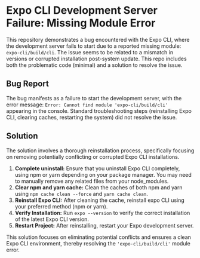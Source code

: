 # Expo CLI Development Server Failure: Missing Module Error

This repository demonstrates a bug encountered with the Expo CLI, where the development server fails to start due to a reported missing module: `expo-cli/build/cli`. The issue seems to be related to a mismatch in versions or corrupted installation post-system update. This repo includes both the problematic code (minimal) and a solution to resolve the issue.

## Bug Report

The bug manifests as a failure to start the development server, with the error message: `Error: Cannot find module 'expo-cli/build/cli'` appearing in the console.  Standard troubleshooting steps (reinstalling Expo CLI, clearing caches, restarting the system) did not resolve the issue.

## Solution

The solution involves a thorough reinstallation process, specifically focusing on removing potentially conflicting or corrupted Expo CLI installations.

1. **Complete uninstall:** Ensure that you uninstall Expo CLI completely, using npm or yarn depending on your package manager. You may need to manually remove any related files from your node_modules. 
2. **Clear npm and yarn cache:** Clean the caches of both npm and yarn using `npm cache clean --force` and `yarn cache clean`. 
3. **Reinstall Expo CLI:** After cleaning the cache, reinstall expo CLI using your preferred method (npm or yarn).
4. **Verify Installation:** Run `expo --version` to verify the correct installation of the latest Expo CLI version.
5. **Restart Project:** After reinstalling, restart your Expo development server.

This solution focuses on eliminating potential conflicts and ensures a clean Expo CLI environment, thereby resolving the `'expo-cli/build/cli'` module error.